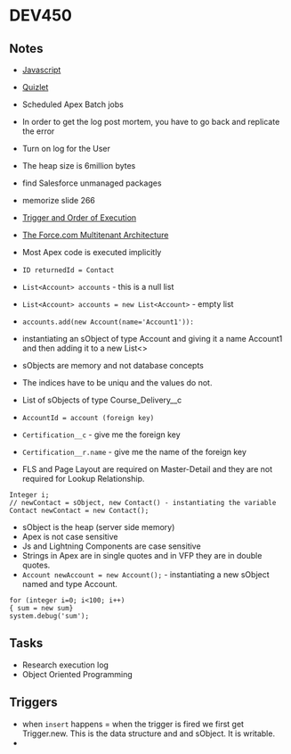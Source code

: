 # DEV450

## Notes
* [Javascript](http://jstherightway.org/)
* [Quizlet](https://quizlet.com/209177466/salesforce-platform-developer-i-flash-cards/)
* Scheduled Apex Batch jobs
* In order to get the log post mortem, you have to go back and replicate the error
* Turn on log for the User
* The heap size is 6million bytes
* find Salesforce unmanaged packages
* memorize slide 266
* [Trigger and Order of Execution](https://developer.salesforce.com/docs/atlas.en-us.apexcode.meta/apexcode/apex_triggers_order_of_execution.htm)
* [The Force.com Multitenant Architecture](https://developer.salesforce.com/page/Multi_Tenant_Architecture)


* Most Apex code is executed implicitly
* `ID returnedId = Contact`
* `List<Account> accounts` - this is a null list
* `List<Account> accounts = new List<Account>` - empty list
* `accounts.add(new Account(name='Account1')):`
* instantiating an sObject of type Account and giving it a name Account1 and then adding it to a new List<>
* sObjects are memory and not database concepts
* The indices have to be uniqu and the values do not.
* List of sObjects of type Course_Delivery__c
* `AccountId = account (foreign key)`
* `Certification__c` - give me the foreign key
* `Certification__r.name` - give me the name of the foreign key
* FLS and Page Layout are required on Master-Detail and they are not required for Lookup Relationship.

```Apex
Integer i;
// newContact = sObject, new Contact() - instantiating the variable
Contact newContact = new Contact();
```

* sObject is the heap (server side memory)
* Apex is not case sensitive
* Js and Lightning Components are case sensitive
* Strings in Apex are in single quotes and in VFP they are in double quotes.
* `Account newAccount = new Account();` - instantiating a new sObject named and type Account.
```Apex
for (integer i=0; i<100; i++)
{ sum = new sum}
system.debug('sum');
```

## Tasks
* Research execution log
* Object Oriented Programming

## Triggers
* when `insert` happens = when the trigger is fired we first get Trigger.new.  This is the data structure and and sObject.  It is writable.
* 

